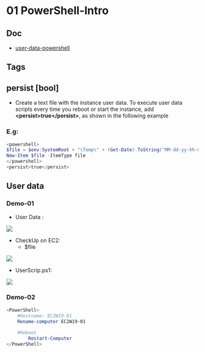 # 01 PowerShell-Intro

## Doc
* [user-data-powershell](https://docs.aws.amazon.com/AWSEC2/latest/WindowsGuide/ec2-windows-user-data.html#user-data-powershell)

## Tags
## persist [bool]
* Create a text file with the instance user data. To execute user data scripts every time you reboot
  or start the instance, add **\<persist\>true\</persist\>**, as shown in the following example
### E.g:
````PowerShell
<powershell>
$file = $env:SystemRoot + "\Temp\" + (Get-Date).ToString("MM-dd-yy-hh-mm")
New-Item $file -ItemType file
</powershell>
<persist>true</persist>
````

## User data
### Demo-01
* User Data :

[<img src="https://i.imgur.com/O3axQSO.png">](https://i.imgur.com/O3axQSO.png)

* CheckUp on EC2:
  * $file

[<img src="https://i.imgur.com/8vuoEBY.png">](https://i.imgur.com/8vuoEBY.png)

* UserScrip.ps1:

[<img src="https://i.imgur.com/uS3fOLZ.png">](https://i.imgur.com/uS3fOLZ.png)

### Demo-02
````Powershell
<PowerShell>
	#Hostname: EC2W19-01
	Rename-computer EC2W19-01
    
	#Reboot
    	Restart-Computer
</PowerShell>
````

